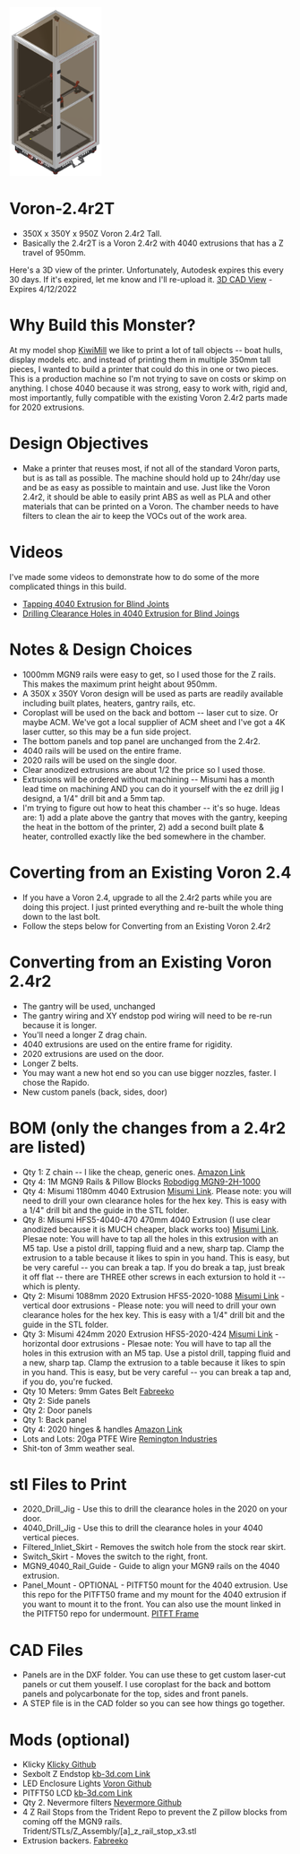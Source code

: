 <img src="/images/2.4r2T.png" height="300">

# Voron-2.4r2T
- 350X x 350Y x 950Z Voron 2.4r2 Tall.
- Basically the 2.4r2T is a Voron 2.4r2 with 4040 extrusions that has a Z travel of 950mm. 

Here's a 3D view of the printer. Unfortunately, Autodesk expires this every 30 days. If it's expired, let me know and I'll re-upload it.
[3D CAD View](https://bit.ly/3J8i0Tg) - Expires 4/12/2022

# Why Build this Monster?
At my model shop [KiwiMill](https://www.kiwimill.com) we like to print a lot of tall objects -- boat hulls, display models etc. and instead of printing them in multiple 350mm tall pieces, I wanted to build a printer that could do this in one or two pieces. This is a production machine so I'm not trying to save on costs or skimp on anything. I chose 4040 because it was strong, easy to work with, rigid and, most importantly, fully compatible with the existing Voron 2.4r2 parts made for 2020 extrusions.
# Design Objectives
- Make a printer that reuses most, if not all of the standard Voron parts, but is as tall as possible. The machine should hold up to 24hr/day use and be as easy as possible to maintain and use. Just like the Voron 2.4r2, it should be able to easily print ABS as well as PLA and other materials that can be printed on a Voron. The chamber needs to have filters to clean the air to keep the VOCs out of the work area.
# Videos
I've made some videos to demonstrate how to do some of the more complicated things in this build.
- [Tapping 4040 Extrusion for Blind Joints](https://youtu.be/ohi948kkzv4)
- [Drilling Clearance Holes in 4040 Extrusion for Blind Joings](https://youtu.be/enlHb-844ug)
# Notes & Design Choices
- 1000mm MGN9 rails were easy to get, so I used those for the Z rails. This makes the maximum print height about 950mm.
- A 350X x 350Y Voron design will be used as parts are readily available including built plates, heaters, gantry rails, etc.
- Coroplast will be used on the back and bottom -- laser cut to size. Or maybe ACM. We've got a local supplier of ACM sheet and I've got a 4K laser cutter, so this may be a fun side project.
- The bottom panels and top panel are unchanged from the 2.4r2.
- 4040 rails will be used on the entire frame.
- 2020 rails will be used on the single door.
- Clear anodized extrusions are about 1/2 the price so I used those.
- Extrusions will be ordered without machining -- Misumi has a month lead time on machining AND you can do it yourself with the ez drill jig I designd, a 1/4" drill bit and a 5mm tap.
- I'm trying to figure out how to heat this chamber -- it's so huge. Ideas are: 1) add a plate above the gantry that moves with the gantry, keeping the heat in the bottom of the printer, 2) add a second built plate & heater, controlled exactly like the bed somewhere in the chamber.
# Coverting from an Existing Voron 2.4
- If you have a Voron 2.4, upgrade to all the 2.4r2 parts while you are doing this project. I just printed everything and re-built the whole thing down to the last bolt.
- Follow the steps below for Converting from an Existing Voron 2.4r2
# Converting from an Existing Voron 2.4r2
- The gantry will be used, unchanged
- The gantry wiring and XY endstop pod wiring will need to be re-run because it is longer.
- You'll need a longer Z drag chain.
- 4040 extrusions are used on the entire frame for rigidity.
- 2020 extrusions are used on the door.
- Longer Z belts.
- You may want a new hot end so you can use bigger nozzles, faster. I chose the Rapido.
- New custom panels (back, sides, door)
# BOM (only the changes from a 2.4r2 are listed)
- Qty 1: Z chain -- I like the cheap, generic ones. [Amazon Link](https://www.amazon.com/gp/product/B08R1M9J2H/ref=ppx_yo_dt_b_asin_title_o02_s00?ie=UTF8&th=1)
- Qty 4: 1M MGN9 Rails & Pillow Blocks [Robodigg MGN9-2H-1000](https://www.robotdigg.com/product/347/Custom-length-GCr15-MGN9,-MGN12-or-MGN15-Linear-Rail-n-Carriage)
- Qty 4: Misumi 1180mm 4040 Extrusion [Misumi Link](https://us.misumi-ec.com/vona2/detail/110302684530/?HissuCode=HFS5-4040-1180). Please note: you will need to drill your own clearance holes for the hex key. This is easy with a 1/4" drill bit and the guide in the STL folder.
- Qty 8: Misumi HFS5-4040-470 470mm 4040 Extrusion (I use clear anodized because it is MUCH cheaper, black works too) [Misumi Link](https://us.misumi-ec.com/vona2/detail/110302684530/?HissuCode=HFS5-4040-470). Plesae note: You will have to tap all the holes in this extrusion with an M5 tap. Use a pistol drill, tapping fluid and a new, sharp tap. Clamp the extrusion to a table because it likes to spin in you hand. This is easy, but be very careful -- you can break a tap. If you do break a tap, just break it off flat -- there are THREE other screws in each extursion to hold it -- which is plenty.
- Qty 2: Misumi 1088mm 2020 Extrusion HFS5-2020-1088 [Misumi Link](https://us.misumi-ec.com/vona2/detail/110302683830/?PNSearch=HFS5-2020-1088&HissuCode=HFS5-2020-1088&searchFlow=suggest2products&Keyword=HFS5-2020-1088) - vertical door extrusions - Please note: you will need to drill your own clearance holes for the hex key. This is easy with a 1/4" drill bit and the guide in the STL folder.
- Qty 3: Misumi 424mm 2020 Extrusion HFS5-2020-424 [Misumi Link](https://us.misumi-ec.com/vona2/detail/110302683830/?PNSearch=HFS5-2020-424&HissuCode=HFS5-2020-424&searchFlow=suggest2products&Keyword=HFS5-2020-424) - horizontal door extrusions - Plesae note: You will have to tap all the holes in this extrusion with an M5 tap. Use a pistol drill, tapping fluid and a new, sharp tap. Clamp the extrusion to a table because it likes to spin in you hand. This is easy, but be very careful -- you can break a tap and, if you do, you're fucked.
- Qty 10 Meters: 9mm Gates Belt [Fabreeko](https://www.fabreeko.com/products/gates-gt2-open-belt-ll-2gt-6-9-12-reinforced?variant=42466462761215)
- Qty 2: Side panels
- Qty 2: Door panels
- Qty 1: Back panel
- Qty 4: 2020 hinges & handles [Amazon Link](https://amazon.com/gp/product/B07NQ5WHW9/ref=ppx_yo_dt_b_asin_title_o00_s00?ie=UTF8&psc=1)
- Lots and Lots: 20ga PTFE Wire [Remington Industries](https://www.remingtonindustries.com/)
- Shit-ton of 3mm weather seal.
# stl Files to Print
- 2020_Drill_Jig - Use this to drill the clearance holes in the 2020 on your door.
- 4040_Drill_Jig - Use this to drill the clearance holes in your 4040 vertical pieces.
- Filtered_Inliet_Skirt - Removes the switch hole from the stock rear skirt.
- Switch_Skirt - Moves the switch to the right, front.
- MGN9_4040_Rail_Guide - Guide to align your MGN9 rails on the 4040 extrusion.
- Panel_Mount - OPTIONAL - PITFT50 mount for the 4040 extrusion. Use this repo for the PITFT50 frame and my mount for the 4040 extrusion if you want to mount it to the front. You can also use the mount linked in the PITFT50 repo for undermount. [PITFT Frame](https://github.com/VoronDesign/VoronUsers/tree/master/printer_mods/alanho/BTT_PITFT50_v2_Mount)
# CAD Files
- Panels are in the DXF folder. You can use these to get custom laser-cut panels or cut them youself. I use coroplast for the back and bottom panels and polycarbonate for the top, sides and front panels.
- A STEP file is in the CAD folder so you can see how things go together.
# Mods (optional)
- Klicky [Klicky Github](https://github.com/jlas1/Klicky-Probe)
- Sexbolt Z Endstop [kb-3d.com Link](https://kb-3d.com/store/voron/301-hartk-sexbolt-z-endstop-mod-for-voron-v2-hardware-kit-1634072159749.html)
- LED Enclosure Lights [Voron Github](https://github.com/VoronDesign/VoronUsers/tree/master/printer_mods/DerekBackus/LED_Holder)
- PITFT50 LCD [kb-3d.com Link](https://kb-3d.com/store/controllers-displays-drivers/419-btt-pitft50-v20-5-inch-pi-lcd-touchscreen-display-1639871340640.html)
- Qty 2. Nevermore filters [Nevermore Github](https://github.com/nevermore3d/Nevermore_Micro)
- 4 Z Rail Stops from the Trident Repo to prevent the Z pillow blocks from coming off the MGN9 rails. Trident/STLs/Z_Assembly/[a]_z_rail_stop_x3.stl
- Extrusion backers. [Fabreeko](https://www.fabreeko.com/products/v2-4-trident-titanium-extrusion-backers?variant=40722088034502)


